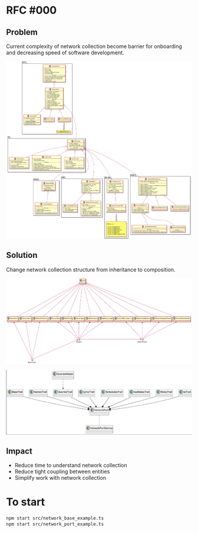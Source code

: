 # RFC #000

## Problem

Current complexity of network collection become barrier for onboarding and 
decreasing speed of software development.

![current_scheme](docs/current_scheme.png)

## Solution

Change network collection structure from inheritance to composition.

![proposed_scheme](docs/proposed_scheme.png)

![usage_example](docs/usage_example.png)

## Impact

- Reduce time to understand network collection
- Reduce tight coupling between entities
- Simplify work with network collection

# To start

```
npm start src/network_base_example.ts
npm start src/network_port_example.ts
```
